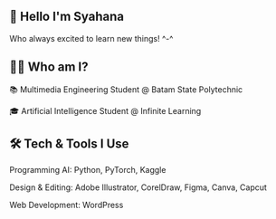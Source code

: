 ## 👋 Hello I'm Syahana 
Who always excited to learn new things! ^-^

## 👩‍💻 Who am I?
📚 Multimedia Engineering Student @ Batam State Polytechnic

🎓 Artificial Intelligence Student @ Infinite Learning



## 🛠️ Tech & Tools I Use
   Programming AI: Python, PyTorch, Kaggle
   
   Design & Editing: Adobe Illustrator, CorelDraw, Figma, Canva, Capcut
   
   Web Development: WordPress
